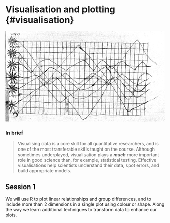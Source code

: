 # Visualisation and plotting {#visualisation}

![Nothing new under the sun: Mediaeval line plot, circa 1010. Image: [wikimedia](https://commons.wikimedia.org/wiki/File:Clm_14436_ecliptic_diagram.png)](media/Clm_14436_ecliptic_diagram.png)

### In brief

> Visualising data is a core skill for all quantitative researchers, and is one
> of the most transferable skills taught on the course. Although sometimes
> underplayed, visualisation plays a **_much_** more important role in good
> science than, for example, statistical testing. Effective visualisations help
> scientists understand their data, spot errors, and build appropriate models.

## Session 1

We will use R to plot linear relationships and group differences, and to include
more than 2 dimensions in a single plot using colour or shape. Along the way we
learn additional techniques to transform data to enhance our plots.

<!--
## Learning outcomes

At the end of the session you should be able to:

1. Use graphical tools in R to visualise linear relationships and group
   differences.

2. Explore visualisation strategies for situations where linear relationships
   and group differences occur together in the same dataset (e.g. grouping with
   color).

3. Transform data, creating new columns using logical operators and string
   comparison.
 -->
